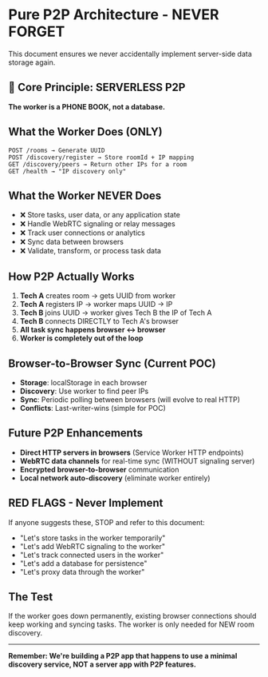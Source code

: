 # Pure P2P Architecture - NEVER FORGET

This document ensures we never accidentally implement server-side data storage again.

## 🎯 Core Principle: SERVERLESS P2P

**The worker is a PHONE BOOK, not a database.**

## What the Worker Does (ONLY)

```
POST /rooms → Generate UUID
POST /discovery/register → Store roomId + IP mapping  
GET /discovery/peers → Return other IPs for a room
GET /health → "IP discovery only"
```

## What the Worker NEVER Does

- ❌ Store tasks, user data, or any application state
- ❌ Handle WebRTC signaling or relay messages
- ❌ Track user connections or analytics  
- ❌ Sync data between browsers
- ❌ Validate, transform, or process task data

## How P2P Actually Works

1. **Tech A** creates room → gets UUID from worker
2. **Tech A** registers IP → worker maps UUID → IP
3. **Tech B** joins UUID → worker gives Tech B the IP of Tech A  
4. **Tech B** connects DIRECTLY to Tech A's browser
5. **All task sync happens browser ↔ browser**
6. **Worker is completely out of the loop**

## Browser-to-Browser Sync (Current POC)

- **Storage**: localStorage in each browser
- **Discovery**: Use worker to find peer IPs
- **Sync**: Periodic polling between browsers (will evolve to real HTTP)
- **Conflicts**: Last-writer-wins (simple for POC)

## Future P2P Enhancements

- **Direct HTTP servers in browsers** (Service Worker HTTP endpoints)
- **WebRTC data channels** for real-time sync (WITHOUT signaling server)
- **Encrypted browser-to-browser** communication
- **Local network auto-discovery** (eliminate worker entirely)

## RED FLAGS - Never Implement

If anyone suggests these, STOP and refer to this document:

- "Let's store tasks in the worker temporarily"
- "Let's add WebRTC signaling to the worker" 
- "Let's track connected users in the worker"
- "Let's add a database for persistence"
- "Let's proxy data through the worker"

## The Test

If the worker goes down permanently, existing browser connections should keep working and syncing tasks. The worker is only needed for NEW room discovery.

---

**Remember: We're building a P2P app that happens to use a minimal discovery service, NOT a server app with P2P features.**
